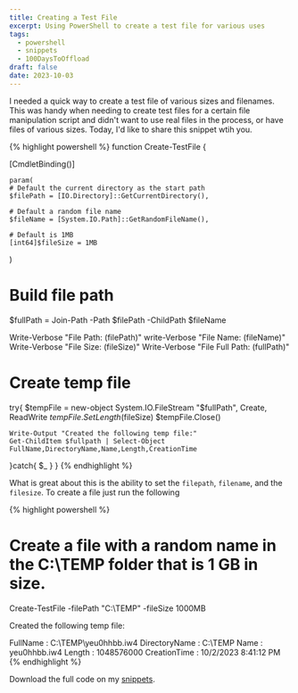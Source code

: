 ```yaml
---
title: Creating a Test File
excerpt: Using PowerShell to create a test file for various uses
tags: 
  - powershell
  - snippets
  - 100DaysToOffload
draft: false
date: 2023-10-03
---
```


I needed a quick way to create a test file of various sizes and filenames. This was handy when needing to create test files for a certain file manipulation script and didn't want to use real files in the process, or have files of various sizes. Today, I'd like to share this snippet wtih you. 

{% highlight powershell %}
function Create-TestFile {

  [CmdletBinding()]

    param(
    # Default the current directory as the start path
    $filePath = [IO.Directory]::GetCurrentDirectory(),

    # Default a random file name
    $fileName = [System.IO.Path]::GetRandomFileName(),

    # Default is 1MB
    [int64]$fileSize = 1MB
  )

  # Build file path
  $fullPath = Join-Path -Path $filePath -ChildPath $fileName

  Write-Verbose "File Path: $($filePath)"
  write-Verbose "File Name: $($fileName)"
  Write-Verbose "File Size: $($fileSize)"
  Write-Verbose "File Full Path: $($fullPath)"
  
  # Create temp file
  try{
    $tempFile = new-object System.IO.FileStream "$fullPath", Create, ReadWrite
    $tempFile.SetLength($fileSize)
    $tempFile.Close()
    
    Write-Output "Created the following temp file:"
    Get-ChildItem $fullpath | Select-Object FullName,DirectoryName,Name,Length,CreationTime
  }catch{
	  $_
  }
}
{% endhighlight %}

What is great about this is the ability to set the `filepath`, `filename`, and the `filesize`. To create a file just run the following

{% highlight powershell %}
# Create a file with a random name in the C:\TEMP folder that is 1 GB in size.

Create-TestFile -filePath "C:\TEMP" -fileSize 1000MB

Created the following temp file:


FullName      : C:\TEMP\yeu0hhbb.iw4
DirectoryName : C:\TEMP
Name          : yeu0hhbb.iw4
Length        : 1048576000
CreationTime  : 10/2/2023 8:41:12 PM
{% endhighlight %}

Download the full code on my [snippets](https://codeberg.org/cjerrington/snippets/src/branch/main/powershell/Create-TestFile.ps1).